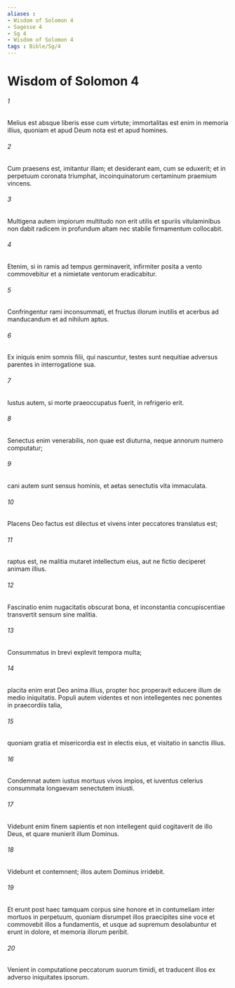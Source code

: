 ```yaml
---
aliases : 
- Wisdom of Solomon 4
- Sagesse 4
- Sg 4
- Wisdom of Solomon 4
tags : Bible/Sg/4
---
```


# Wisdom of Solomon 4

###### 1
Melius est absque liberis esse cum virtute; immortalitas est enim in memoria illius, quoniam et apud Deum nota est et apud homines.
###### 2
Cum praesens est, imitantur illam; et desiderant eam, cum se eduxerit; et in perpetuum coronata triumphat, incoinquinatorum certaminum praemium vincens.
###### 3
Multigena autem impiorum multitudo non erit utilis et spuriis vitulaminibus non dabit radicem in profundum altam nec stabile firmamentum collocabit.
###### 4
Etenim, si in ramis ad tempus germinaverit, infirmiter posita a vento commovebitur et a nimietate ventorum eradicabitur.
###### 5
Confringentur rami inconsummati, et fructus illorum inutilis et acerbus ad manducandum et ad nihilum aptus.
###### 6
Ex iniquis enim somnis filii, qui nascuntur, testes sunt nequitiae adversus parentes in interrogatione sua.
###### 7
Iustus autem, si morte praeoccupatus fuerit, in refrigerio erit.
###### 8
Senectus enim venerabilis, non quae est diuturna, neque annorum numero computatur;
###### 9
cani autem sunt sensus hominis, et aetas senectutis vita immaculata.
###### 10
Placens Deo factus est dilectus et vivens inter peccatores translatus est;
###### 11
raptus est, ne malitia mutaret intellectum eius, aut ne fictio deciperet animam illius.
###### 12
Fascinatio enim nugacitatis obscurat bona, et inconstantia concupiscentiae transvertit sensum sine malitia.
###### 13
Consummatus in brevi explevit tempora multa;
###### 14
placita enim erat Deo anima illius, propter hoc properavit educere illum de medio iniquitatis. Populi autem videntes et non intellegentes nec ponentes in praecordiis talia,
###### 15
quoniam gratia et misericordia est in electis eius, et visitatio in sanctis illius.
###### 16
Condemnat autem iustus mortuus vivos impios, et iuventus celerius consummata longaevam senectutem iniusti.
###### 17
Videbunt enim finem sapientis et non intellegent quid cogitaverit de illo Deus, et quare munierit illum Dominus.
###### 18
Videbunt et contemnent; illos autem Dominus irridebit.
###### 19
Et erunt post haec tamquam corpus sine honore et in contumeliam inter mortuos in perpetuum, quoniam disrumpet illos praecipites sine voce et commovebit illos a fundamentis, et usque ad supremum desolabuntur et erunt in dolore, et memoria illorum peribit.
###### 20
Venient in computatione peccatorum suorum timidi, et traducent illos ex adverso iniquitates ipsorum.
